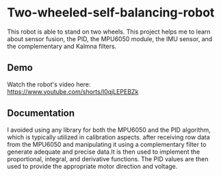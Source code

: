 
# Two-wheeled-self-balancing-robot

This robot is able to stand on two wheels.
This project helps me to learn about sensor fusion, the PID, the MPU6050 module, the IMU sensor, and the complementary and Kalmna filters.
## Demo
Watch the robot's video here: 
https://www.youtube.com/shorts/I0qjLEPEBZk

## Documentation

I avoided using any library for both the MPU6050 and the PID algorithm, which is typically utilized in calibration aspects.
after receiving row data from the MPU6050 and manipulating it using a complementary filter to generate adequate and precise data.It is then used to implement the proportional, integral, and derivative functions. The PID values are then used to provide the appropriate motor direction and voltage.



